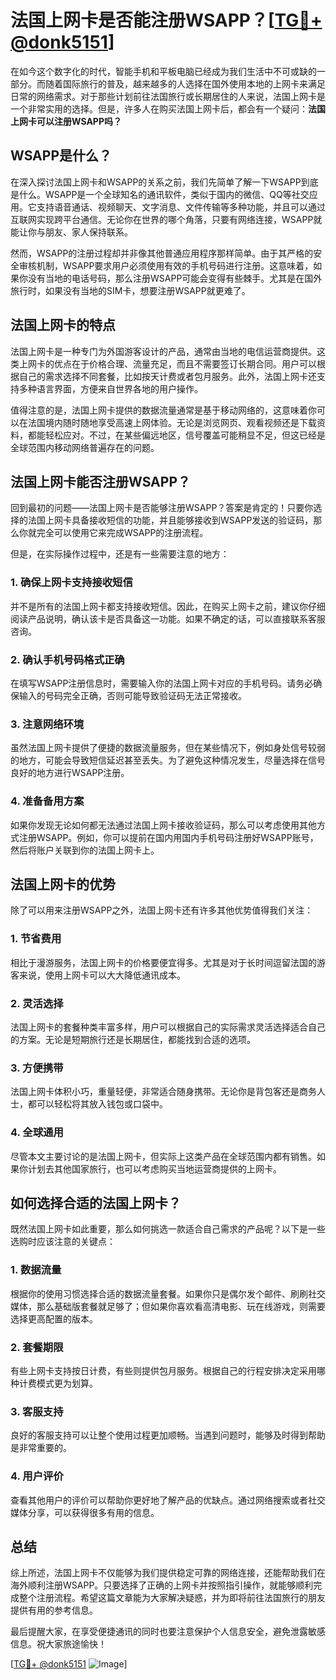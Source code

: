# 法国上网卡是否能注册WSAPP？[[TG💪+ @donk5151](https://t.me/s/donk5151)]

在如今这个数字化的时代，智能手机和平板电脑已经成为我们生活中不可或缺的一部分。而随着国际旅行的普及，越来越多的人选择在国外使用本地的上网卡来满足日常的网络需求。对于那些计划前往法国旅行或长期居住的人来说，法国上网卡是一个非常实用的选择。但是，许多人在购买法国上网卡后，都会有一个疑问：**法国上网卡可以注册WSAPP吗？**

## WSAPP是什么？

在深入探讨法国上网卡和WSAPP的关系之前，我们先简单了解一下WSAPP到底是什么。WSAPP是一个全球知名的通讯软件，类似于国内的微信、QQ等社交应用。它支持语音通话、视频聊天、文字消息、文件传输等多种功能，并且可以通过互联网实现跨平台通信。无论你在世界的哪个角落，只要有网络连接，WSAPP就能让你与朋友、家人保持联系。

然而，WSAPP的注册过程却并非像其他普通应用程序那样简单。由于其严格的安全审核机制，WSAPP要求用户必须使用有效的手机号码进行注册。这意味着，如果你没有当地的电话号码，那么注册WSAPP可能会变得有些棘手。尤其是在国外旅行时，如果没有当地的SIM卡，想要注册WSAPP就更难了。

## 法国上网卡的特点

法国上网卡是一种专门为外国游客设计的产品，通常由当地的电信运营商提供。这类上网卡的优点在于价格合理、流量充足，而且不需要签订长期合同。用户可以根据自己的需求选择不同套餐，比如按天计费或者包月服务。此外，法国上网卡还支持多种语言界面，方便来自世界各地的用户操作。

值得注意的是，法国上网卡提供的数据流量通常是基于移动网络的，这意味着你可以在法国境内随时随地享受高速上网体验。无论是浏览网页、观看视频还是下载资料，都能轻松应对。不过，在某些偏远地区，信号覆盖可能稍显不足，但这已经是全球范围内移动网络普遍存在的问题。

## 法国上网卡能否注册WSAPP？

回到最初的问题——法国上网卡是否能够注册WSAPP？答案是肯定的！只要你选择的法国上网卡具备接收短信的功能，并且能够接收到WSAPP发送的验证码，那么你就完全可以使用它来完成WSAPP的注册流程。

但是，在实际操作过程中，还是有一些需要注意的地方：

### 1. 确保上网卡支持接收短信
并不是所有的法国上网卡都支持接收短信。因此，在购买上网卡之前，建议你仔细阅读产品说明，确认该卡是否具备这一功能。如果不确定的话，可以直接联系客服咨询。

### 2. 确认手机号码格式正确
在填写WSAPP注册信息时，需要输入你的法国上网卡对应的手机号码。请务必确保输入的号码完全正确，否则可能导致验证码无法正常接收。

### 3. 注意网络环境
虽然法国上网卡提供了便捷的数据流量服务，但在某些情况下，例如身处信号较弱的地方，可能会导致短信延迟甚至丢失。为了避免这种情况发生，尽量选择在信号良好的地方进行WSAPP注册。

### 4. 准备备用方案
如果你发现无论如何都无法通过法国上网卡接收验证码，那么可以考虑使用其他方式注册WSAPP。例如，你可以提前在国内用国内手机号码注册好WSAPP账号，然后将账户关联到你的法国上网卡上。

## 法国上网卡的优势

除了可以用来注册WSAPP之外，法国上网卡还有许多其他优势值得我们关注：

### 1. 节省费用
相比于漫游服务，法国上网卡的价格要便宜得多。尤其是对于长时间逗留法国的游客来说，使用上网卡可以大大降低通讯成本。

### 2. 灵活选择
法国上网卡的套餐种类丰富多样，用户可以根据自己的实际需求灵活选择适合自己的方案。无论是短期旅行还是长期居住，都能找到合适的选项。

### 3. 方便携带
法国上网卡体积小巧，重量轻便，非常适合随身携带。无论你是背包客还是商务人士，都可以轻松将其放入钱包或口袋中。

### 4. 全球通用
尽管本文主要讨论的是法国上网卡，但实际上这类产品在全球范围内都有销售。如果你计划去其他国家旅行，也可以考虑购买当地运营商提供的上网卡。

## 如何选择合适的法国上网卡？

既然法国上网卡如此重要，那么如何挑选一款适合自己需求的产品呢？以下是一些选购时应该注意的关键点：

### 1. 数据流量
根据你的使用习惯选择合适的数据流量套餐。如果你只是偶尔发个邮件、刷刷社交媒体，那么基础版套餐就足够了；但如果你喜欢看高清电影、玩在线游戏，则需要选择更高配置的版本。

### 2. 套餐期限
有些上网卡支持按日计费，有些则提供包月服务。根据自己的行程安排决定采用哪种计费模式更为划算。

### 3. 客服支持
良好的客服支持可以让整个使用过程更加顺畅。当遇到问题时，能够及时得到帮助是非常重要的。

### 4. 用户评价
查看其他用户的评价可以帮助你更好地了解产品的优缺点。通过网络搜索或者社交媒体分享，可以获得很多有用的信息。

## 总结

综上所述，法国上网卡不仅能够为我们提供稳定可靠的网络连接，还能帮助我们在海外顺利注册WSAPP。只要选择了正确的上网卡并按照指引操作，就能够顺利完成整个注册流程。希望这篇文章能为大家解决疑惑，并为即将前往法国旅行的朋友提供有用的参考信息。

最后提醒大家，在享受便捷通讯的同时也要注意保护个人信息安全，避免泄露敏感信息。祝大家旅途愉快！

[[TG💪+ @donk5151](https://t.me/s/donk5151) ![Image](https://i.postimg.cc/rwNCRYN7/Snipaste-2025-04-30-17-27-05.png)]